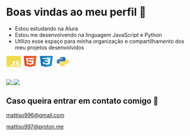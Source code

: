 <div> 
  <h1> Boas vindas ao meu perfil 💙</h1>
</div>

<div>
  <ul>
<li> Estou estudando na Alura</li>
<li> Estou me desenvolvendo na linguagem JavaScript e Python</li>
<li> Utilizo esse espaço para minha organização e compartilhamento dos meu projetos desenvolvidos</li>
</div>

<div style="display: inline_block">
  <img align="center" alt="Rafa-Js" height="30" width="40" src="https://raw.githubusercontent.com/devicons/devicon/master/icons/javascript/javascript-plain.svg">
  <img align="center" alt="Rafa-HTML" height="30" width="40" src="https://raw.githubusercontent.com/devicons/devicon/master/icons/html5/html5-original.svg">
  <img align="center" alt="Rafa-CSS" height="30" width="40" src="https://raw.githubusercontent.com/devicons/devicon/master/icons/css3/css3-original.svg">
  <img align="center" alt="Rafa-Python" height="30" width="40" src="https://raw.githubusercontent.com/devicons/devicon/master/icons/python/python-original.svg">
</div>
<p></p>
<div><br>
<a href="https://github.com/Matti1792/github-readme-stats">
  <img height=200 align="center" src="https://github-readme-stats.vercel.app/api?username=Matti1792&show_icons=true&theme=transparent" />
</a>
<a href="https://github.com/Matti1792/convoychat">
  <img height=150 align="center" src="https://github-readme-stats.vercel.app/api/top-langs?username=Matti1792&layout=compact&langs_count=8&card_width=320&theme=transparent" />
</a>
</div>
<div>
<h2> Caso queira entrar em contato comigo 📧</h2>

mattiso996@gmail.com

mattiso997@proton.me
</div>
